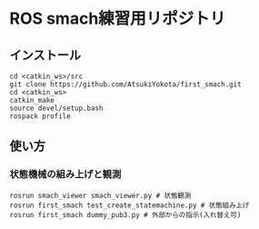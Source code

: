 # ROS smach練習用リポジトリ
## インストール
```
cd <catkin_ws>/src
git clone https://github.com/AtsukiYokota/first_smach.git
cd <catkin_ws>
catkin_make
source devel/setup.bash
rospack profile
```
## 使い方
### 状態機械の組み上げと観測
```
rosrun smach_viewer smach_viewer.py # 状態観測
rosrun first_smach test_create_statemachine.py # 状態組み上げ
rosrun first_smach dummy_pub3.py # 外部からの指示(入れ替え可)
```


